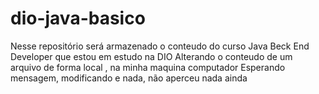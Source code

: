 # dio-java-basico
Nesse repositório será armazenado o conteudo do curso Java Beck End Developer que estou em estudo na DIO
Alterando o conteudo de um arquivo de forma local , na minha maquina computador
Esperando mensagem, modificando e nada, não aperceu nada ainda





